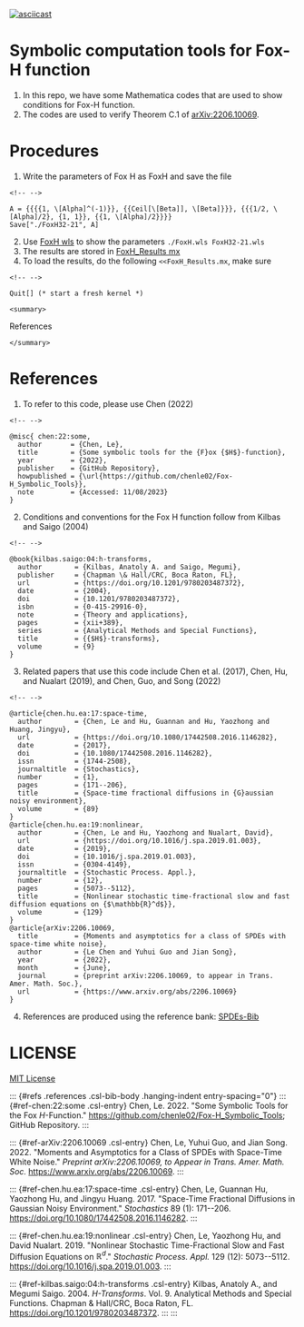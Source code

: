 [![asciicast](https://asciinema.org/a/619828.svg)](https://asciinema.org/a/619828)

# Symbolic computation tools for Fox-H function

1.  In this repo, we have some Mathematica codes that are used to show
    conditions for Fox-H function.
2.  The codes are used to verify Theorem C.1 of
    [arXiv:2206.10069](https://arxiv.org/abs/2206.10069).

# Procedures

1.  Write the parameters of Fox H as FoxH and save the file

```{=html}
<!-- -->
```
    A = {{{{1, \[Alpha]^(-1)}}, {{Ceil[\[Beta]], \[Beta]}}}, {{{1/2, \[Alpha]/2}, {1, 1}}, {{1, \[Alpha]/2}}}}
    Save["./FoxH32-21", A]

2.  Use [FoxH wls](./FoxH.wls) to show the parameters
    `./FoxH.wls FoxH32-21.wls`
3.  The results are stored in [FoxH_Results mx](./FoxH_Results.mx)
4.  To load the results, do the following `<<FoxH_Results.mx`, make sure

```{=html}
<!-- -->
```
    Quit[] (* start a fresh kernel *)

```{=html}
<summary>
```
References
```{=html}
</summary>
```
# References

1.  To refer to this code, please use Chen (2022)

```{=html}
<!-- -->
```
    @misc{ chen:22:some,
      author       = {Chen, Le},
      title        = {Some symbolic tools for the {F}ox {$H$}-function},
      year         = {2022},
      publisher    = {GitHub Repository},
      howpublished = {\url{https://github.com/chenle02/Fox-H_Symbolic_Tools}},
      note         = {Accessed: 11/08/2023}
    }

2.  Conditions and conventions for the Fox H function follow from Kilbas
    and Saigo (2004)

```{=html}
<!-- -->
```
    @book{kilbas.saigo:04:h-transforms,
      author        = {Kilbas, Anatoly A. and Saigo, Megumi},
      publisher     = {Chapman \& Hall/CRC, Boca Raton, FL},
      url           = {https://doi.org/10.1201/9780203487372},
      date          = {2004},
      doi           = {10.1201/9780203487372},
      isbn          = {0-415-29916-0},
      note          = {Theory and applications},
      pages         = {xii+389},
      series        = {Analytical Methods and Special Functions},
      title         = {{$H$}-transforms},
      volume        = {9}
    }

3.  Related papers that use this code include Chen et al. (2017), Chen,
    Hu, and Nualart (2019), and Chen, Guo, and Song (2022)

```{=html}
<!-- -->
```
    @article{chen.hu.ea:17:space-time,
      author        = {Chen, Le and Hu, Guannan and Hu, Yaozhong and Huang, Jingyu},
      url           = {https://doi.org/10.1080/17442508.2016.1146282},
      date          = {2017},
      doi           = {10.1080/17442508.2016.1146282},
      issn          = {1744-2508},
      journaltitle  = {Stochastics},
      number        = {1},
      pages         = {171--206},
      title         = {Space-time fractional diffusions in {G}aussian noisy environment},
      volume        = {89}
    }
    @article{chen.hu.ea:19:nonlinear,
      author        = {Chen, Le and Hu, Yaozhong and Nualart, David},
      url           = {https://doi.org/10.1016/j.spa.2019.01.003},
      date          = {2019},
      doi           = {10.1016/j.spa.2019.01.003},
      issn          = {0304-4149},
      journaltitle  = {Stochastic Process. Appl.},
      number        = {12},
      pages         = {5073--5112},
      title         = {Nonlinear stochastic time-fractional slow and fast diffusion equations on {$\mathbb{R}^d$}},
      volume        = {129}
    }
    @article{arXiv:2206.10069,
      title         = {Moments and asymptotics for a class of SPDEs with space-time white noise},
      author        = {Le Chen and Yuhui Guo and Jian Song},
      year          = {2022},
      month         = {June},
      journal       = {preprint arXiv:2206.10069, to appear in Trans. Amer. Math. Soc.},
      url           = {https://www.arxiv.org/abs/2206.10069}
    }

4.  References are produced using the reference bank:
    [SPDEs-Bib](https://github.com/chenle02/SPDEs-Bib)

# LICENSE

[MIT License](LICENSE)

::: {#refs .references .csl-bib-body .hanging-indent entry-spacing="0"}
::: {#ref-chen:22:some .csl-entry}
Chen, Le. 2022. "Some Symbolic Tools for the Fox $H$-Function."
<https://github.com/chenle02/Fox-H_Symbolic_Tools>; GitHub Repository.
:::

::: {#ref-arXiv:2206.10069 .csl-entry}
Chen, Le, Yuhui Guo, and Jian Song. 2022. "Moments and Asymptotics for a
Class of SPDEs with Space-Time White Noise." *Preprint arXiv:2206.10069,
to Appear in Trans. Amer. Math. Soc.*
<https://www.arxiv.org/abs/2206.10069>.
:::

::: {#ref-chen.hu.ea:17:space-time .csl-entry}
Chen, Le, Guannan Hu, Yaozhong Hu, and Jingyu Huang. 2017. "Space-Time
Fractional Diffusions in Gaussian Noisy Environment." *Stochastics* 89
(1): 171--206. <https://doi.org/10.1080/17442508.2016.1146282>.
:::

::: {#ref-chen.hu.ea:19:nonlinear .csl-entry}
Chen, Le, Yaozhong Hu, and David Nualart. 2019. "Nonlinear Stochastic
Time-Fractional Slow and Fast Diffusion Equations on $\mathbb{R}^d$."
*Stochastic Process. Appl.* 129 (12): 5073--5112.
<https://doi.org/10.1016/j.spa.2019.01.003>.
:::

::: {#ref-kilbas.saigo:04:h-transforms .csl-entry}
Kilbas, Anatoly A., and Megumi Saigo. 2004. *$H$-Transforms*. Vol. 9.
Analytical Methods and Special Functions. Chapman & Hall/CRC, Boca
Raton, FL. <https://doi.org/10.1201/9780203487372>.
:::
:::
